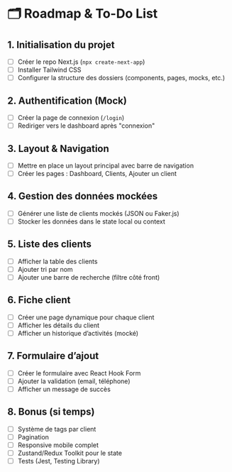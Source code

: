 # 🗂️ Roadmap & To-Do List

## 1. Initialisation du projet

- [ ] Créer le repo Next.js (`npx create-next-app`)
- [ ] Installer Tailwind CSS
- [ ] Configurer la structure des dossiers (components, pages, mocks, etc.)

## 2. Authentification (Mock)

- [ ] Créer la page de connexion (`/login`)
- [ ] Rediriger vers le dashboard après "connexion"

## 3. Layout & Navigation

- [ ] Mettre en place un layout principal avec barre de navigation
- [ ] Créer les pages : Dashboard, Clients, Ajouter un client

## 4. Gestion des données mockées

- [ ] Générer une liste de clients mockés (JSON ou Faker.js)
- [ ] Stocker les données dans le state local ou context

## 5. Liste des clients

- [ ] Afficher la table des clients
- [ ] Ajouter tri par nom
- [ ] Ajouter une barre de recherche (filtre côté front)

## 6. Fiche client

- [ ] Créer une page dynamique pour chaque client
- [ ] Afficher les détails du client
- [ ] Afficher un historique d’activités (mocké)

## 7. Formulaire d’ajout

- [ ] Créer le formulaire avec React Hook Form
- [ ] Ajouter la validation (email, téléphone)
- [ ] Afficher un message de succès

## 8. Bonus (si temps)

- [ ] Système de tags par client
- [ ] Pagination
- [ ] Responsive mobile complet
- [ ] Zustand/Redux Toolkit pour le state
- [ ] Tests (Jest, Testing Library)
